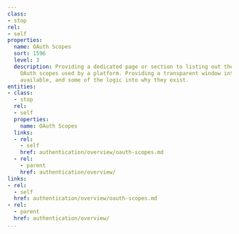 ```yaml
---
class:
- stop
rel:
- self
properties:
  name: OAuth Scopes
  sort: 1596
  level: 3
  description: Providing a dedicated page or section to listing out the different
    OAuth scopes used by a platform. Providing a transparent window into all the scopes
    available, and some of the logic into why they exist.
entities:
- class:
  - stop
  rel:
  - self
  properties:
    name: OAuth Scopes
  links:
  - rel:
    - self
    href: authentication/overview/oauth-scopes.md
  - rel:
    - parent
    href: authentication/overview/
links:
- rel:
  - self
  href: authentication/overview/oauth-scopes.md
- rel:
  - parent
  href: authentication/overview/
...
```

